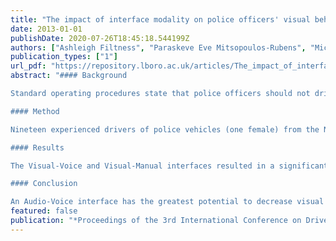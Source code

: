 ```yaml
---
title: "The impact of interface modality on police officers' visual behaviour when using an in-vehicle system"
date: 2013-01-01
publishDate: 2020-07-26T18:45:18.544199Z
authors: ["Ashleigh Filtness", "Paraskeve Eve Mitsopoulos-Rubens", "Michael Lenne"]
publication_types: ["1"]
url_pdf: "https://repository.lboro.ac.uk/articles/The_impact_of_interface_modality_on_police_officers_visual_behaviour_when_using_an_in-vehicle_system/9338360"
abstract: "#### Background

Standard operating procedures state that police officers should not drive while interacting with their mobile data terminal (MDT) which provides in-vehicle information essential to police work. Such interactions do however occur in practice and represent a potential source of driver distraction. The MDT comprises visual output with manual input via touch screen and keyboard. This study investigated the potential for alternative input and output methods to mitigate driver distraction with specific focus on eye movements.

#### Method

Nineteen experienced drivers of police vehicles (one female) from the NSW Police Force completed four simulated urban drives. Three drives included a concurrent secondary task: imitation licence plate search using an emulated MDT. Three different interface methods were examined: Visual-Manual, Visual-Voice, and Audio-Voice (“Visual” and “Audio” = output modality; “Manual” and “Voice” = input modality). During each drive, eye movements were recorded using FaceLAB™ (Seeing Machines Ltd, Canberra, ACT). Gaze direction and glances on the MDT were assessed.

#### Results

The Visual-Voice and Visual-Manual interfaces resulted in a significantly greater number of glances towards the MDT than Audio-Voice or Baseline. The Visual-Manual and Visual-Voice interfaces resulted in significantly more glances to the display than Audio-Voice or Baseline. For longer duration glances (>2s and 1-2s) the Visual-Manual interface resulted in significantly more fixations than Baseline or Audio-Voice. The short duration glances (<1s) were significantly greater for both Visual-Voice and Visual-Manual compared with Baseline and Audio-Voice. There were no significant differences between Baseline and Audio-Voice.

#### Conclusion

An Audio-Voice interface has the greatest potential to decrease visual distraction to police drivers. However, it is acknowledged that an audio output may have limitations for information presentation compared with visual output. The Visual-Voice interface offers an environment where the capacity to present information is sustained, whilst distraction to the driver is reduced (compared to Visual-Manual) by enabling adaptation of fixation behaviour."
featured: false
publication: "*Proceedings of the 3rd International Conference on Driver Distraction and Inattention (DDI 2013):*"
---
```


